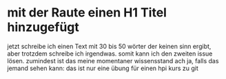 # mit der Raute einen H1 Titel hinzugefügt

jetzt schreibe ich einen Text mit 30 bis 50 wörter der keinen sinn ergibt, aber trotzdem schreibe ich irgendwas. somit kann ich
den zweiten issue lösen. zumindest ist das meine momentaner wissensstand
ach ja, falls das jemand sehen kann: das ist nur eine übung für einen hpi kurs zu git
